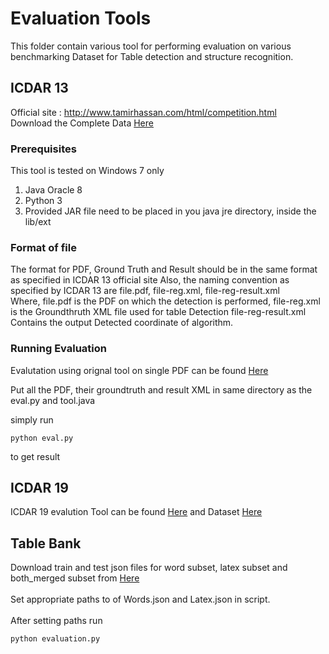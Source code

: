 # Evaluation Tools

This folder contain various tool for performing evaluation on various benchmarking Dataset for Table detection and structure
recognition.

## ICDAR 13

Official site : http://www.tamirhassan.com/html/competition.html <br>
Download the Complete Data [Here](http://www.tamirhassan.com/html/files/icdar2013-competition-dataset-with-gt.zip)

### Prerequisites

This tool is tested on Windows 7 only
1. Java Oracle 8
2. Python 3
3. Provided JAR file need to be placed in you java jre directory, inside the lib/ext

### Format of file 

The format for PDF, Ground Truth and Result should be in the same format as specified in ICDAR 13 official site
Also, the naming convention as specified by ICDAR 13 are
file.pdf, file-reg.xml, file-reg-result.xml <br>
Where, file.pdf is the PDF on which the detection is performed, 
file-reg.xml is the Groundthruth XML file used for table Detection
file-reg-result.xml Contains the output Detected coordinate of algorithm.


### Running Evaluation

Evalutation using orignal tool on single PDF can be found [Here](https://github.com/tamirhassan/dataset-tools)

Put all the PDF, their groundtruth and result XML in same directory as 
the eval.py and tool.java

simply run
```
python eval.py
```
to get result 

## ICDAR 19

ICDAR 19 evalution Tool can be found [Here](https://github.com/cndplab-founder/ICDAR2019_cTDaR)
and Dataset [Here](https://github.com/cndplab-founder/ICDAR2019_cTDaR)

## Table Bank

Download train and test json files for word subset, latex subset and both_merged subset from [Here](https://drive.google.com/open?id=1lxpK4sa4LTSHPFuQEsjFdx87NAlQ8F5O) <br><br>
Set appropriate paths to of Words.json and Latex.json in script.<br><br>
After setting paths run

```
python evaluation.py

```
